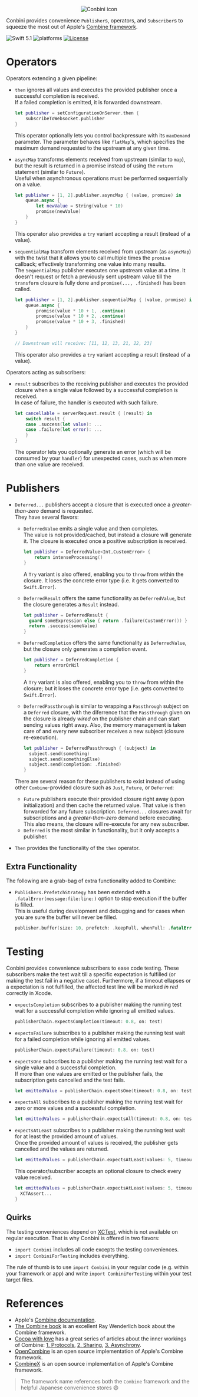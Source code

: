 <p align="center">
    <img src="Assets/Conbini.svg" alt="Conbini icon"/>
</p>

Conbini provides convenience `Publisher`s, operators, and `Subscriber`s to squeeze the most out of Apple's [Combine framework](https://developer.apple.com/documentation/combine).

![Swift 5.1](https://img.shields.io/badge/Swift-5.1-orange.svg) ![platforms](https://img.shields.io/badge/platforms-iOS%20%7C%20macOS%20%7C%20tvOS%20%7C%20watchOS-lightgrey.svg) [![License](http://img.shields.io/:license-mit-blue.svg)](http://doge.mit-license.org)

# Operators

Operators extending a given pipeline:

-   `then` ignores all values and executes the provided publisher once a successful completion is received.
    <br>If a failed completion is emitted, it is forwarded downstream.

    ```swift
    let publisher = setConfigurationOnServer.then {
        subscribeToWebsocket.publisher
    }
    ```

    This operator optionally lets you control backpressure with its `maxDemand` parameter. The parameter behaves like `flatMap`'s, which specifies the maximum demand requested to the upstream at any given time.

-   `asyncMap` transforms elements received from upstream (similar to `map`), but the result is returned in a promise instead of using the `return` statement (similar to `Future`).
    <br>Useful when asynchronous operations must be performed sequentially on a value.

    ```swift
    let publisher = [1, 2].publisher.asyncMap { (value, promise) in
        queue.async {
            let newValue = String(value * 10)
            promise(newValue)
        }
    }
    ```

    This operator also provides a `try` variant accepting a result (instead of a value).

-   `sequentialMap` transform elements received from upstream (as `asyncMap`) with the twist that it allows you to call multiple times the `promise` callback; effectively transforming one value into many results.
    <br>The `SequentialMap` publisher executes one upstream value at a time. It doesn't request or fetch a previously sent upstream value till the `transform` closure is fully done and `promise(..., .finished)` has been called.

    ```swift
    let publisher = [1, 2].publisher.sequentialMap { (value, promise) in
        queue.async {
            promise(value * 10 + 1, .continue)
            promise(value * 10 + 2, .continue)
            promise(value * 10 + 3, .finished)
        }
    }

    // Downstream will receive: [11, 12, 13, 21, 22, 23]
    ```

    This operator also provides a `try` variant accepting a result (instead of a value).

Operators acting as subscribers:

-   `result` subscribes to the receiving publisher and executes the provided closure when a single value followed by a successful completion is received.
    <br>In case of failure, the handler is executed with such failure.

    ```swift
    let cancellable = serverRequest.result { (result) in
        switch result {
        case .success(let value): ...
        case .failure(let error): ...
        }
    }
    ```

    The operator lets you optionally generate an error (which will be consumed by your `handler`) for unexpected cases, such as when more than one value are received.

# Publishers

-   `Deferred...` publishers accept a closure that is executed once a _greater-than-zero_ demand is requested.
    <br>They have several flavors:

    -   `DeferredValue` emits a single value and then completes.
        <br>The value is not provided/cached, but instead a closure will generate it. The closure is executed once a positive subscription is received.

        ```swift
        let publisher = DeferredValue<Int,CustomError> {
            return intenseProcessing()
        }
        ```

        A `Try` variant is also offered, enabling you to `throw` from within the closure. It loses the concrete error type (i.e. it gets converted to `Swift.Error`).

    -   `DeferredResult` offers the same functionality as `DeferredValue`, but the closure generates a `Result` instead.

        ```swift
        let publisher = DeferredResult {
          guard someExpression else { return .failure(CustomError()) }
          return .success(someValue)
        }
        ```

    -   `DeferredCompletion` offers the same functionality as `DeferredValue`, but the closure only generates a completion event.

        ```swift
        let publisher = DeferredCompletion {
            return errorOrNil
        }
        ```

        A `Try` variant is also offered, enabling you to `throw` from within the closure; but it loses the concrete error type (i.e. gets converted to `Swift.Error`).

    -   `DeferredPassthrough` is similar to wrapping a `Passthrough` subject on a `Deferred` closure, with the diferrence that the `Passthrough` given on the closure is already _wired_ on the publisher chain and can start sending values right away. Also, the memory management is taken care of and every new subscriber receives a new subject (closure re-execution).

        ```swift
        let publisher = DeferredPassthrough { (subject) in
          subject.send(something)
          subject.send(somethingElse)
          subject.send(completion: .finished)
        }
        ```

    There are several reason for these publishers to exist instead of using other `Combine`-provided closure such as `Just`, `Future`, or `Deferred`:

    -   `Future` publishers execute their provided closure right away (upon initialization) and then cache the returned value. That value is then forwarded for any future subscription.
        `Deferred...` closures await for subscriptions and a _greater-than-zero_ demand before executing. This also means, the closure will re-execute for any new subscriber.
    -   `Deferred` is the most similar in functionality, but it only accepts a publisher.

-   `Then` provides the functionality of the `then` operator.

## Extra Functionality

The following are a grab-bag of extra functionality added to Combine:

-   `Publishers.PrefetchStrategy` has been extended with a `.fatalError(message:file:line:)` option to stop execution if the buffer is filled.
    <br>This is useful during development and debugging and for cases when you are sure the buffer will never be filled.

    ```swift
    publisher.buffer(size: 10, prefetch: .keepFull, whenFull: .fatalError())
    ```

# Testing

Conbini provides convenience subscribers to ease code testing. These subscribers make the test wait till a specific expectation is fulfilled (or making the test fail in a negative case). Furthermore, if a timeout ellapses or a expectation is not fulfilled, the affected test line will be marked _in red_ correctly in Xcode.

-   `expectsCompletion` subscribes to a publisher making the running test wait for a successful completion while ignoring all emitted values.

    ```swift
    publisherChain.expectsCompletion(timeout: 0.8, on: test)
    ```

-   `expectsFailure` subscribes to a publisher making the running test wait for a failed completion while ignoring all emitted values.

    ```swift
    publisherChain.expectsFailure(timeout: 0.8, on: test)
    ```

-   `expectsOne` subscribes to a publisher making the running test wait for a single value and a successful completion.
    <br>If more than one values are emitted or the publisher fails, the subscription gets cancelled and the test fails.

    ```swift
    let emittedValue = publisherChain.expectsOne(timeout: 0.8, on: test)
    ```

-   `expectsAll` subscribes to a publisher making the running test wait for zero or more values and a successful completion.

    ```swift
    let emittedValues = publisherChain.expectsAll(timeout: 0.8, on: test)
    ```

-   `expectsAtLeast` subscribes to a publisher making the running test wait for at least the provided amount of values.
    <br>Once the provided amount of values is received, the publisher gets cancelled and the values are returned.

    ```swift
    let emittedValues = publisherChain.expectsAtLeast(values: 5, timeout: 0.8, on: test)
    ```

    This operator/subscriber accepts an optional closure to check every value received.

    ```swift
    let emittedValues = publisherChain.expectsAtLeast(values: 5, timeout: 0.8, on: test) { (value) in
      XCTAssert...
    }
    ```

## Quirks

The testing conveniences depend on [XCTest](https://developer.apple.com/documentation/xctest), which is not available on regular execution. That is why Conbini is offered in two flavors:

-   `import Conbini` includes all code excepts the testing conveniences.
-   `import ConbiniForTesting` includes everything.

The rule of thumb is to use `import Conbini` in your regular code (e.g. within your framework or app) and write `import ConbiniForTesting` within your test target files.

# References

-   Apple's [Combine documentation](https://developer.apple.com/documentation/combine).
-   [The Combine book](https://store.raywenderlich.com/products/combine-asynchronous-programming-with-swift) is an excellent Ray Wenderlich book about the Combine framework.
-   [Cocoa with love](https://www.cocoawithlove.com) has a great series of articles about the inner workings of Combine: [1. Protocols](https://www.cocoawithlove.com/blog/twenty-two-short-tests-of-combine-part-1.html), [2. Sharing](https://www.cocoawithlove.com/blog/twenty-two-short-tests-of-combine-part-2.html), [3. Asynchrony](https://www.cocoawithlove.com/blog/twenty-two-short-tests-of-combine-part-3.html).
-   [OpenCombine](https://github.com/broadwaylamb/OpenCombine) is an open source implementation of Apple's Combine framework.
-   [CombineX](https://github.com/cx-org/CombineX) is an open source implementation of Apple's Combine framework.

> The framework name references both the `Combine` framework and the helpful Japanese convenience stores 😄
